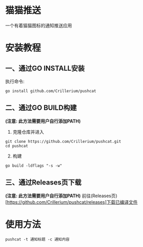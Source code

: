 # 猫猫推送
一个有着猫猫图标的通知推送应用  

# 安装教程
## 一、通过GO INSTALL安装
执行命令:
```
go install github.com/Crillerium/pushcat
```
## 二、通过GO BUILD构建
**(注意: 此方法需要用户自行添加PATH)**
1. 克隆仓库并进入
```
git clone https://github.com/Crillerium/pushcat.git
cd pushcat
```
2. 构建
```
go build -ldflags "-s -w"
```

## 三、通过Releases页下载
**(注意: 此方法需要用户自行添加PATH)**
前往(Releases页)[https://github.com/Crillerium/pushcat/releases]下载已编译文件

# 使用方法
```
pushcat -t 通知标题 -c 通知内容
```